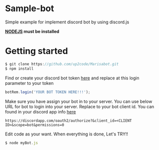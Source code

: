 # Sample-bot
Simple example for implement discord bot by using discord.js

**[NODEJS](https://nodejs.org/en/) must be installed**

# Getting started
```javascript
$ git clone https://github.com/up2code/Marisabot.git
$ npm install
```
Find or create your discord bot token [here](https://discordapp.com/developers/applications/me)
and replace at this login parameter to your token
```javascript
botRem.login('YOUR BOT TOKEN HERE!!!');
```
Make sure you have assign your bot in to your server. You can use below URL for bot to login into your server. Replace <CLIENT ID> to your bot client id. You can found in your discord app info [here](https://discordapp.com/developers/applications/me)
```
https://discordapp.com/oauth2/authorize?&client_id=<CLIENT ID>&scope=bot&permissions=0
```
Edit code as your want. When everything is done, Let's TRY!!
```javascript
$ node myBot.js
```
